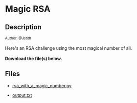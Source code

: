 # Magic RSA

## Description

<small>Author: @Jstith</small><br><br>Here's an RSA challenge using the most magical number of all. <br><br> <b>Download the file(s) below.</b>


## Files

* [rsa_with_a_magic_number.py](files/rsa_with_a_magic_number.py)

* [output.txt](files/output.txt)

